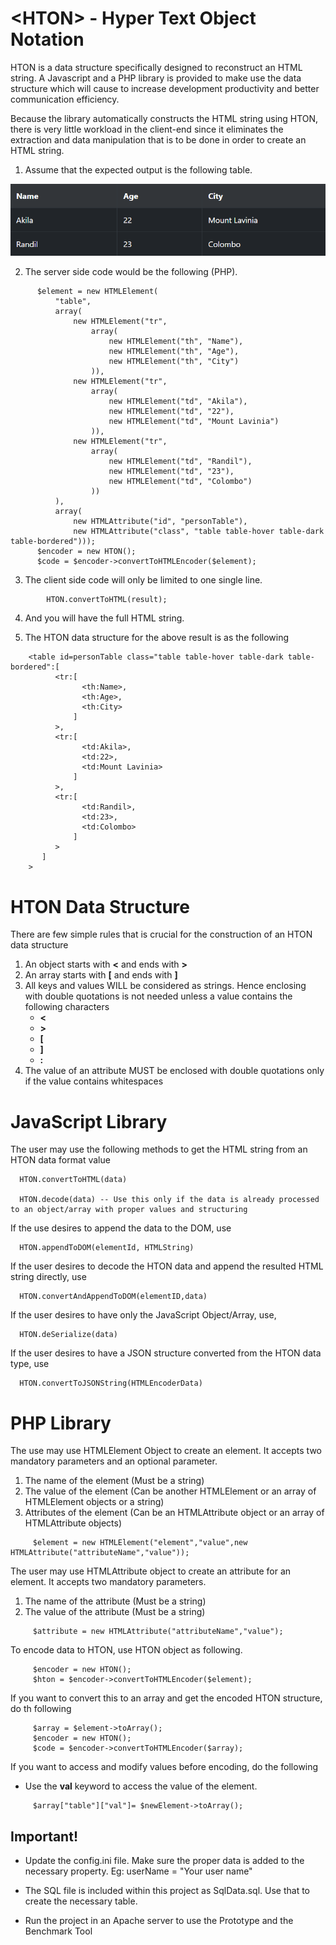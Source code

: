 # &lt;HTON&gt; - Hyper Text Object Notation

HTON is a data structure specifically designed to reconstruct an HTML string. A Javascript and a PHP library is provided to make use the data structure which will cause to increase development productivity and better communication efficiency.

Because the library automatically constructs the HTML string using HTON, there is very little workload in the client-end since it eliminates the extraction and data manipulation that is to be done in order to create an HTML string.

1. Assume that the expected output is the following table.

  ![picture](Prototype/Resources/ExpectedResult.PNG)

2. The server side code would be the following (PHP).
```
      $element = new HTMLElement(
          "table",
          array(
              new HTMLElement("tr",
                  array(
                      new HTMLElement("th", "Name"),
                      new HTMLElement("th", "Age"),
                      new HTMLElement("th", "City")
                  )),
              new HTMLElement("tr",
                  array(
                      new HTMLElement("td", "Akila"),
                      new HTMLElement("td", "22"),
                      new HTMLElement("td", "Mount Lavinia")
                  )),
              new HTMLElement("tr",
                  array(
                      new HTMLElement("td", "Randil"),
                      new HTMLElement("td", "23"),
                      new HTMLElement("td", "Colombo")
                  ))
          ),
          array(
              new HTMLAttribute("id", "personTable"),
              new HTMLAttribute("class", "table table-hover table-dark table-bordered")));
      $encoder = new HTON();
      $code = $encoder->convertToHTMLEncoder($element);
```

3. The client side code will only be limited to one single line.

```
	    HTON.convertToHTML(result);
```

4. And you will have the full HTML string.

5. The HTON data structure for the above result is as the following

```
    <table id=personTable class="table table-hover table-dark table-bordered":[
          <tr:[
                <th:Name>,
                <th:Age>,
                <th:City>
              ]
          >,
          <tr:[
                <td:Akila>,
                <td:22>,
                <td:Mount Lavinia>
              ]
          >,
          <tr:[
                <td:Randil>,
                <td:23>,
                <td:Colombo>
              ]
          >
       ]
    >
```

# HTON Data Structure 

There are few simple rules that is crucial for the construction of an HTON data structure

1. An object starts with **<** and ends with **>**
2. An array starts with **[** and ends with **]**
3. All keys and values WILL be considered as strings. Hence enclosing with double quotations is not needed unless a value contains the following characters
    * **<**
    * **>**
    * **[**
    * **]**
    * **:**
 4. The value of an attribute MUST be enclosed with double quotations only if the value contains whitespaces

# JavaScript Library

 The user may use the following methods to get the HTML string from an HTON data format value
 
      HTON.convertToHTML(data)
 
      HTON.decode(data) -- Use this only if the data is already processed to an object/array with proper values and structuring
 
  If the use desires to append the data to the DOM, use
 
      HTON.appendToDOM(elementId, HTMLString)
 
  If the user desires to decode the HTON data and append the resulted HTML string directly, use
 
      HTON.convertAndAppendToDOM(elementID,data)
 
  If the user desires to have only the JavaScript Object/Array, use,
 
      HTON.deSerialize(data)
 
  If the user desires to have a JSON structure converted from the HTON data type, use
 
      HTON.convertToJSONString(HTMLEncoderData)
 
 # PHP Library
 
 The use may use HTMLElement Object to create an element. It accepts two mandatory parameters and an optional parameter.
 
 1. The name of the element (Must be a string)
 2. The value of the element (Can be another HTMLElement or an array of HTMLElement objects or a string)
 3. Attributes of the element (Can be an HTMLAttribute object or an array of HTMLAttribute objects)
 
 ```
      $element = new HTMLElement("element","value",new HTMLAttribute("attributeName","value"));
 ```
 The user may use HTMLAttribute object to create an attribute for an element. It accepts two mandatory parameters.
 1. The name of the attribute (Must be a string)
 2. The value of the attribute (Must be a string)
 

 ```
      $attribute = new HTMLAttribute("attributeName","value");
 ```
 
 To encode data to HTON, use HTON object as following.
 
 ```
      $encoder = new HTON();
      $hton = $encoder->convertToHTMLEncoder($element);
 ```
 If you want to convert this to an array and get the encoded HTON structure, do th following
 
 ```
      $array = $element->toArray();
      $encoder = new HTON();
      $code = $encoder->convertToHTMLEncoder($array);
 ```
 If you want to access and modify values before encoding, do the following
 
 * Use the **val** keyword to access the value of the element.
 
 ```
      $array["table"]["val"]= $newElement->toArray();
 ```
 
 
## Important!

* Update the config.ini file. Make sure the proper data is added to the necessary property. 
  Eg: userName = "Your user name"

 * The SQL file is included within this project as SqlData.sql. Use that to create the necessary table. 
 * Run the project in an Apache server to use the Prototype and the Benchmark Tool
